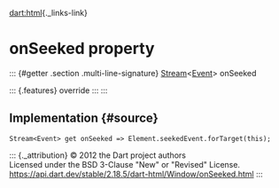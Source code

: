 [dart:html](../../dart-html/dart-html-library){._links-link}

onSeeked property
=================

::: {#getter .section .multi-line-signature}
[Stream](../../dart-async/stream-class)\<[Event](../event-class)\>
onSeeked

::: {.features}
override
:::
:::

Implementation {#source}
--------------

``` {.language-dart data-language="dart"}
Stream<Event> get onSeeked => Element.seekedEvent.forTarget(this);
```

::: {._attribution}
© 2012 the Dart project authors\
Licensed under the BSD 3-Clause \"New\" or \"Revised\" License.\
<https://api.dart.dev/stable/2.18.5/dart-html/Window/onSeeked.html>
:::
